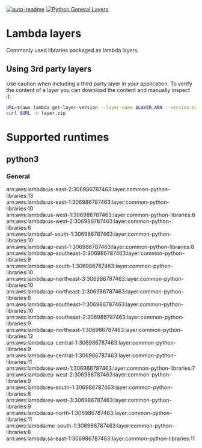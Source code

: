 [![auto-readme](https://github.com/phzietsman/aws-lambda-layer-common/actions/workflows/auto-readme.yml/badge.svg)](https://github.com/phzietsman/aws-lambda-layer-common/actions/workflows/auto-readme.yml)
[![Python General Layers](https://github.com/phzietsman/aws-lambda-layer-common/actions/workflows/python-general.yml/badge.svg?branch=main)](https://github.com/phzietsman/aws-lambda-layer-common/actions/workflows/python-general.yml)
# Lambda layers
Commonly used libraries packaged as lambda layers.

## Using 3rd party layers
Use caution when including a third party layer in your application. To verify the content of a layer you can download the content and manually inspect it:
```bash
URL=$(aws lambda get-layer-version --layer-name $LAYER_ARN --version-number $LAYER_VERSION --query Content.Location --output text)
curl $URL -o layer.zip
```

# Supported runtimes
## python3
### General 
 arn:aws:lambda:us-east-2:306986787463:layer:common-python-libraries:13  
 arn:aws:lambda:us-east-1:306986787463:layer:common-python-libraries:10  
 arn:aws:lambda:us-west-1:306986787463:layer:common-python-libraries:6  
 arn:aws:lambda:us-west-2:306986787463:layer:common-python-libraries:6  
 arn:aws:lambda:af-south-1:306986787463:layer:common-python-libraries:10  
 arn:aws:lambda:ap-east-1:306986787463:layer:common-python-libraries:8  
 arn:aws:lambda:ap-southeast-3:306986787463:layer:common-python-libraries:9  
 arn:aws:lambda:ap-south-1:306986787463:layer:common-python-libraries:10  
 arn:aws:lambda:ap-northeast-3:306986787463:layer:common-python-libraries:10  
 arn:aws:lambda:ap-northeast-2:306986787463:layer:common-python-libraries:8  
 arn:aws:lambda:ap-southeast-1:306986787463:layer:common-python-libraries:10  
 arn:aws:lambda:ap-southeast-2:306986787463:layer:common-python-libraries:9  
 arn:aws:lambda:ap-northeast-1:306986787463:layer:common-python-libraries:12  
 arn:aws:lambda:ca-central-1:306986787463:layer:common-python-libraries:9  
 arn:aws:lambda:eu-central-1:306986787463:layer:common-python-libraries:11  
 arn:aws:lambda:eu-west-1:306986787463:layer:common-python-libraries:7  
 arn:aws:lambda:eu-west-2:306986787463:layer:common-python-libraries:9  
 arn:aws:lambda:eu-south-1:306986787463:layer:common-python-libraries:8  
 arn:aws:lambda:eu-west-3:306986787463:layer:common-python-libraries:9  
 arn:aws:lambda:eu-north-1:306986787463:layer:common-python-libraries:11  
 arn:aws:lambda:me-south-1:306986787463:layer:common-python-libraries:8  
 arn:aws:lambda:sa-east-1:306986787463:layer:common-python-libraries:11  
